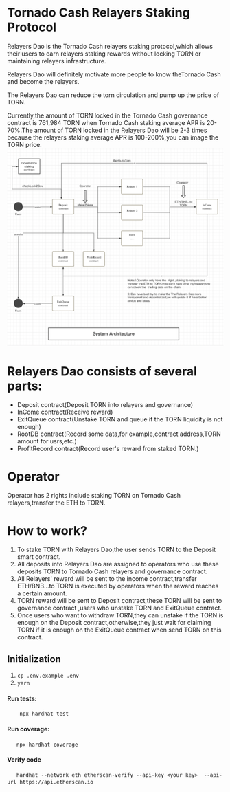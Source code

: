# Tornado Cash Relayers Staking Protocol

Relayers Dao is the Tornado Cash relayers staking protocol,which allows their users to earn relayers staking rewards without locking TORN or maintaining relayers infrastructure.

Relayers Dao will definitely motivate more people to know theTornado Cash and become the relayers.

The Relayers Dao can reduce the torn circulation and pump up the price of TORN.

Currently,the amount of TORN locked in the Tornado Cash governance contract is 761,984 TORN when Tornado Cash staking average APR is 20-70%.The amount of TORN locked in the Relayers Dao will be 2-3 times because the relayers staking average APR is 100-200%,you can image the TORN price.
![image](docs/system_architecture.png)



# Relayers Dao consists of several parts:
- Deposit contract(Deposit TORN into relayers and governance)
- InCome contract(Receive reward)
- ExitQueue contract(Unstake TORN and queue if the TORN liquidity is not enough)
- RootDB contract(Record some data,for example,contract address,TORN amount for usrs,etc.)
- ProfitRecord contract(Record user's reward from staked TORN.)

# Operator
Operator has 2 rights include staking TORN on Tornado Cash relayers,transfer the ETH to TORN.

# How to work?
1. To stake TORN with Relayers Dao,the user sends TORN to the Deposit smart contract.
1. All deposits into Relayers Dao are assigned to operators who use these deposits TORN to Tornado Cash relayers and governance contract.
1. All Relayers' reward will be sent to the income contract,transfer ETH/BNB...to TORN is executed by operators when the reward reaches a certain amount.
1. TORN reward will be sent to Deposit contract,these TORN will be sent to governance contract ,users who unstake TORN and ExitQueue contract.
1. Once users who want to withdraw TORN,they can unstake if the TORN is enough on the Deposit contract,otherwise,they just wait for claiming TORN if it is enough on the ExitQueue contract when send TORN on this contract.


## Initialization

1. `cp .env.example .env`
2. `yarn`

#### Run tests:

```
    npx hardhat test
```

#### Run coverage:

```
   npx hardhat coverage
```

####  Verify code
```
   hardhat --network eth etherscan-verify --api-key <your key>  --api-url https://api.etherscan.io
```

